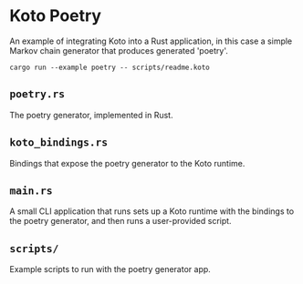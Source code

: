 # Koto Poetry

An example of integrating Koto into a Rust application, in this case a simple
Markov chain generator that produces generated 'poetry'.

`cargo run --example poetry -- scripts/readme.koto`

## `poetry.rs`

The poetry generator, implemented in Rust.

## `koto_bindings.rs`

Bindings that expose the poetry generator to the Koto runtime.

## `main.rs`

A small CLI application that runs sets up a Koto runtime with the bindings
to the poetry generator, and then runs a user-provided script.

## `scripts/`

Example scripts to run with the poetry generator app.
